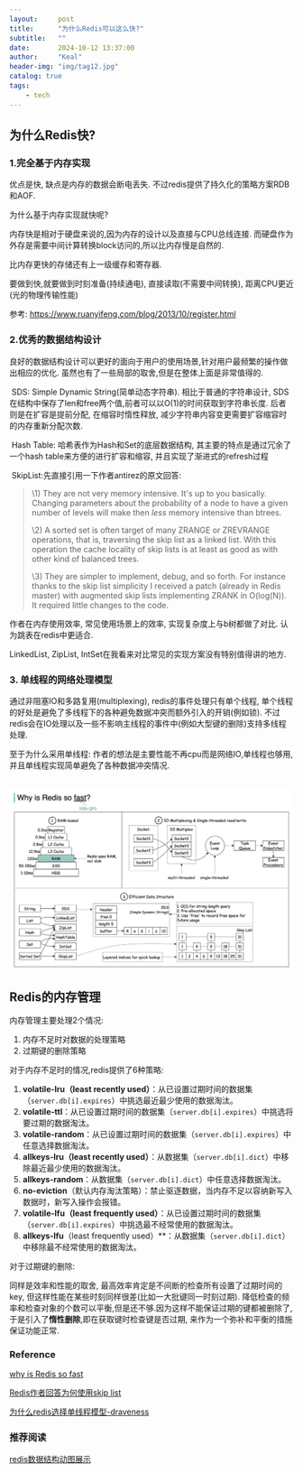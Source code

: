 ```yaml
---
layout:     post
title:      "为什么Redis可以这么快?"
subtitle:   ""
date:       2024-10-12 13:37:00
author:     "Keal"
header-img: "img/tag12.jpg"
catalog: true
tags:
    - tech
---
```


## 为什么Redis快?

### 1.完全基于内存实现

优点是快, 缺点是内存的数据会断电丢失. 不过redis提供了持久化的策略方案RDB和AOF.

为什么基于内存实现就快呢?

内存快是相对于硬盘来说的,因为内存的设计以及直接与CPU总线连接. 而硬盘作为外存是需要中间计算转换block访问的,所以比内存慢是自然的.

比内存更快的存储还有上一级缓存和寄存器.

要做到快,就要做到时刻准备(持续通电), 直接读取(不需要中间转换), 距离CPU更近(光的物理传输性能)

参考: https://www.ruanyifeng.com/blog/2013/10/register.html

### 2.优秀的数据结构设计

良好的数据结构设计可以更好的面向于用户的使用场景,针对用户最频繁的操作做出相应的优化. 虽然也有了一些局部的取舍,但是在整体上面是非常值得的.

​	SDS: Simple Dynamic String(简单动态字符串). 相比于普通的字符串设计, SDS在结构中保存了len和free两个值,前者可以以O(1)的时间获取到字符串长度. 后者则是在扩容是提前分配, 在缩容时惰性释放, 减少字符串内容变更需要扩容缩容时的内存重新分配次数.

​	Hash Table: 哈希表作为Hash和Set的底层数据结构, 其主要的特点是通过冗余了一个hash table来方便的进行扩容和缩容, 并且实现了渐进式的refresh过程

​	SkipList:先直接引用一下作者antirez的原文回答:

> \1) They are not very memory intensive. It's up to you basically. Changing parameters about the probability of a node to have a given number of levels will make then *less* memory intensive than btrees.
>
> \2) A sorted set is often target of many ZRANGE or ZREVRANGE operations, that is, traversing the skip list as a linked list. With this operation the cache locality of skip lists is at least as good as with other kind of balanced trees.
>
> \3) They are simpler to implement, debug, and so forth. For instance thanks to the skip list simplicity I received a patch (already in Redis master) with augmented skip lists implementing ZRANK in O(log(N)). It required little changes to the code.

作者在内存使用效率, 常见使用场景上的效率, 实现复杂度上与b树都做了对比. 认为跳表在redis中更适合.

LinkedList, ZipList, IntSet在我看来对比常见的实现方案没有特别值得讲的地方.

### 3. 单线程的网络处理模型

通过非阻塞IO和多路复用(multiplexing), redis的事件处理只有单个线程, 单个线程的好处是避免了多线程下的各种避免数据冲突而额外引入的开销(例如锁). 不过redis会在IO处理以及一些不影响主线程的事件中(例如大型键的删除)支持多线程处理.

至于为什么采用单线程: 作者的想法是主要性能不再cpu而是网络IO,单线程也够用,并且单线程实现简单避免了各种数据冲突情况.

​	![why-redis-so-fast](https://raw.githubusercontent.com/kneed/typora_img_respository/main/typora/202410121059636.jpeg)

## Redis的内存管理

内存管理主要处理2个情况:

1. 内存不足时对数据的处理策略
2. 过期键的删除策略

对于内存不足时的情况,redis提供了6种策略:

1. **volatile-lru（least recently used）**：从已设置过期时间的数据集（`server.db[i].expires`）中挑选最近最少使用的数据淘汰。
2. **volatile-ttl**：从已设置过期时间的数据集（`server.db[i].expires`）中挑选将要过期的数据淘汰。
3. **volatile-random**：从已设置过期时间的数据集（`server.db[i].expires`）中任意选择数据淘汰。
4. **allkeys-lru（least recently used）**：从数据集（`server.db[i].dict`）中移除最近最少使用的数据淘汰。
5. **allkeys-random**：从数据集（`server.db[i].dict`）中任意选择数据淘汰。
6. **no-eviction**（默认内存淘汰策略）：禁止驱逐数据，当内存不足以容纳新写入数据时，新写入操作会报错。
7. **volatile-lfu（least frequently used）**：从已设置过期时间的数据集（`server.db[i].expires`）中挑选最不经常使用的数据淘汰。
8. **allkeys-lfu**（least frequently used）**：从数据集（`server.db[i].dict`）中移除最不经常使用的数据淘汰。

对于过期键的删除:

同样是效率和性能的取舍, 最高效率肯定是不间断的检查所有设置了过期时间的key, 但这样性能在某些时刻同样很差(比如一大批键同一时刻过期). 降低检查的频率和检查对象的个数可以平衡,但是还不够.因为这样不能保证过期的键都被删除了, 于是引入了**惰性删除**,即在获取键时检查键是否过期, 来作为一个弥补和平衡的措施保证功能正常.

### Reference

[why is Redis so fast](https://x.com/alexxubyte/status/1498703822528544770)

[Redis作者回答为何使用skip list](https://news.ycombinator.com/item?id=1171423)

[为什么redis选择单线程模型-draveness](https://draveness.me/whys-the-design-redis-single-thread/)

### 推荐阅读

[redis数据结构动图展示](https://i6448038.github.io/2019/12/01/redis-data-struct/)

